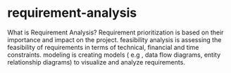 # requirement-analysis
What is Requirement Analysis?
Requirement prioritization is based on their importance and impact on the project.
feasibility analysis is assessing the feasibility of requirements in terms of technical, financial and time constraints.
modeling is creating models ( e.g , data flow diagrams, entity relationship diagrams) to visualize and analyze requirements.
